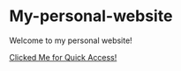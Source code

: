 # My-personal-website
Welcome to my personal website!

[Clicked Me for Quick Access!](https://main--cerulean-begonia-0fb1b9.netlify.app/)
